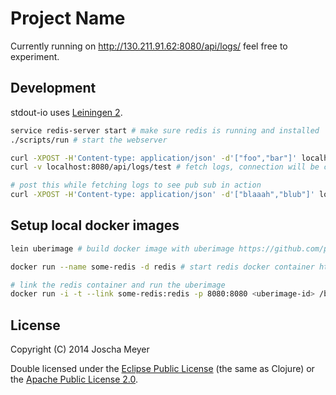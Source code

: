 # Project Name

Currently running on http://130.211.91.62:8080/api/logs/ feel free to experiment.

## Development

stdout-io uses [Leiningen
2](https://github.com/technomancy/leiningen/blob/master/doc/TUTORIAL.md).

```sh
service redis-server start # make sure redis is running and installed
./scripts/run # start the webserver
```

```sh
curl -XPOST -H'Content-type: application/json' -d'["foo","bar"]' localhost:8080/api/logs/test
curl -v localhost:8080/api/logs/test # fetch logs, connection will be closed after 10 seconds
```

```sh
# post this while fetching logs to see pub sub in action
curl -XPOST -H'Content-type: application/json' -d'["blaaah","blub"]' localhost:8080/api/logs/test
```

## Setup local docker images

```sh
lein uberimage # build docker image with uberimage https://github.com/palletops/lein-uberimage

docker run --name some-redis -d redis # start redis docker container https://registry.hub.docker.com/_/redis/

# link the redis container and run the uberimage
docker run -i -t --link some-redis:redis -p 8080:8080 <uberimage-id> /bin/bash -c '/usr/bin/java -jar /uberjar.jar --redis-host "$REDIS_PORT_6379_TCP_ADDR" --redis-port $REDIS_PORT_6379_TCP_PORT'
```

## License

Copyright (C) 2014 Joscha Meyer

Double licensed under the [Eclipse Public License](http://www.eclipse.org/legal/epl-v10.html) (the same as Clojure) or
the [Apache Public License 2.0](http://www.apache.org/licenses/LICENSE-2.0.html).
